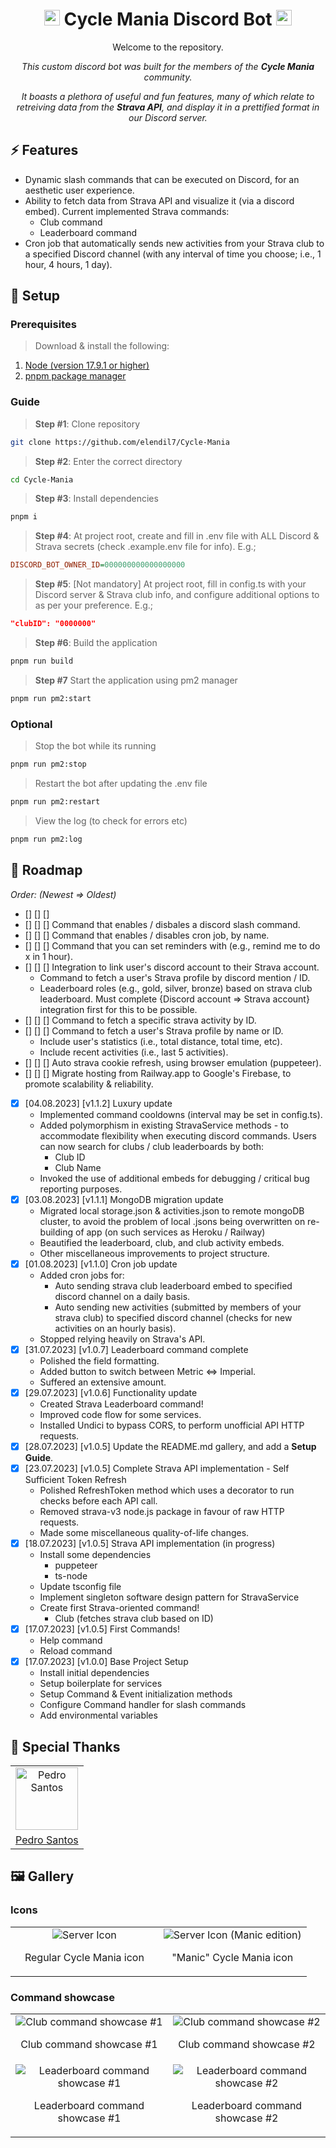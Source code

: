 <div align="center">
    <h1>
        <img width="25px" src="./public/icon/server-icon-emoji-512.png" alt="Server Icon">
        Cycle Mania Discord Bot
        <img width="25px" src="./public/icon/server-icon-emoji-512.png" alt="Server Icon">
    </h1>
    <p>Welcome to the repository.</p>
    <p><em>This custom discord bot was built for the members of the <b>Cycle Mania</b> community.</em></p>
    <p><em>It boasts a plethora of useful and fun features, many of which relate to retreiving data from the <b>Strava API</b>, and display it in a prettified format in our Discord server.</em></p>
</div>

## ⚡️ Features

- Dynamic slash commands that can be executed on Discord, for an aesthetic user experience.
- Ability to fetch data from Strava API and visualize it (via a discord embed). Current implemented Strava commands:
  - Club command
  - Leaderboard command
- Cron job that automatically sends new activities from your Strava club to a specified Discord channel (with any interval of time you choose; i.e., 1 hour, 4 hours, 1 day).

## 🚀 Setup

### Prerequisites
> Download & install the following:
1. <a href="https://nodejs.org/en">Node (version 17.9.1 or higher)</a>
2. <a href="https://pnpm.io/installation">pnpm package manager</a>

### Guide

> **Step #1**: Clone repository

```bash
git clone https://github.com/elendil7/Cycle-Mania
```

> **Step #2**: Enter the correct directory
```bash
cd Cycle-Mania
```

> **Step #3**: Install dependencies
```bash
pnpm i
```

> **Step #4**: At project root, create and fill in .env file with ALL Discord & Strava secrets (check .example.env file for info). E.g.;
```ini
DISCORD_BOT_OWNER_ID=000000000000000000
```

> **Step #5**: [Not mandatory] At project root, fill in config.ts with your Discord server & Strava club info, and configure additional options to as per your preference. E.g.;
```json
"clubID": "0000000"
```

> **Step #6**: Build the application
```bash
pnpm run build
```

> **Step #7** Start the application using pm2 manager
```bash
pnpm run pm2:start
```

### Optional
> Stop the bot while its running
```bash
pnpm run pm2:stop
```

> Restart the bot after updating the .env file
```bash
pnpm run pm2:restart
```

> View the log (to check for errors etc)
```bash
pnpm run pm2:log
```

## 🚧 Roadmap

<em>Order: (Newest => Oldest)</em>

- [] [] [] 
- [] [] [] Command that enables / disbales a discord slash command.
- [] [] [] Command that enables / disables cron job, by name.
- [] [] [] Command that you can set reminders with (e.g., remind me to do x in 1 hour).
- [] [] [] Integration to link user's discord account to their Strava account.
  - Command to fetch a user's Strava profile by discord mention / ID.
  - Leaderboard roles (e.g., gold, silver, bronze) based on strava club leaderboard. Must complete {Discord account => Strava account} integration first for this to be possible.
- [] [] [] Command to fetch a specific strava activity by ID.
- [] [] [] Command to fetch a user's Strava profile by name or ID.
  - Include user's statistics (i.e., total distance, total time, etc).
  - Include recent activities (i.e., last 5 activities).
- [] [] [] Auto strava cookie refresh, using browser emulation (puppeteer).
- [] [] [] Migrate hosting from Railway.app to Google's Firebase, to promote scalability & reliability.
- [x] [04.08.2023] [v1.1.2] Luxury update
  - Implemented command cooldowns (interval may be set in config.ts).
  - Added polymorphism in existing StravaService methods - to accommodate flexibility when executing discord commands. Users can now search for clubs / club leaderboards by both:
    - Club ID
    - Club Name
  - Invoked the use of additional embeds for debugging / critical bug reporting purposes.
- [x] [03.08.2023] [v1.1.1] MongoDB migration update
  - Migrated local storage.json & activities.json to remote mongoDB cluster, to avoid the problem of local .jsons being overwritten on re-building of app (on such services as Heroku / Railway)
  - Beautified the leaderboard, club, and club activity embeds.
  - Other miscellaneous improvements to project structure.
- [x] [01.08.2023] [v1.1.0] Cron job update
  - Added cron jobs for:
    - Auto sending strava club leaderboard embed to specified discord channel on a daily basis.
    - Auto sending new activities (submitted by members of your strava club) to specified discord channel (checks for new activities on an hourly basis).
  - Stopped relying heavily on Strava's API.
- [x] [31.07.2023] [v1.0.7] Leaderboard command complete
  - Polished the field formatting.
  - Added button to switch between Metric <=> Imperial.
  - Suffered an extensive amount.
- [x] [29.07.2023] [v1.0.6] Functionality update
  - Created Strava Leaderboard command!
  - Improved code flow for some services.
  - Installed Undici to bypass CORS, to perform unofficial API HTTP requests.
- [x] [28.07.2023] [v1.0.5] Update the README.md gallery, and add a **Setup Guide**.
- [x] [23.07.2023] [v1.0.5] Complete Strava API implementation - Self Sufficient Token Refresh
  - Polished RefreshToken method which uses a decorator to run checks before each API call.
  - Removed strava-v3 node.js package in favour of raw HTTP requests.
  - Made some miscellaneous quality-of-life changes.
- [x] [18.07.2023] [v1.0.5] Strava API implementation (in progress)
  - Install some dependencies
    - puppeteer
    - ts-node
  - Update tsconfig file
  - Implement singleton software design pattern for StravaService
  - Create first Strava-oriented command!
    - Club (fetches strava club based on ID)
- [x] [17.07.2023] [v1.0.5] First Commands!
  - Help command
  - Reload command
- [x] [17.07.2023] [v1.0.0] Base Project Setup
  - Install initial dependencies
  - Setup boilerplate for services
  - Setup Command & Event initialization methods
  - Configure Command handler for slash commands
  - Add environmental variables

## 💖 Special Thanks

<table>
  <tr>
    <td align="center">
      <a href="https://github.com/pedrofsantoscom/">
        <img width=100px src="https://avatars.githubusercontent.com/u/2325978?v=4" alt="Pedro Santos" />
      </a>
    </td>
  </tr>
  <tr>
    <td align="center">
      <a href="https://github.com/pedrofsantoscom/">Pedro Santos</a>
    </td>
  </tr>
</table>

## 🖼️ Gallery

### Icons

<table>
  <tr>
    <td width=50% align="center">
      <img src="./public/icon/server-icon-emoji-512.png" alt="Server Icon">
      <p>Regular Cycle Mania icon</p>
    </td>
    <td width=50% align="center">
      <img src="./public/icon/server-icon-manic-1024.png" alt="Server Icon (Manic edition)">
      <p>"Manic" Cycle Mania icon</p>
    </td>
  </tr>
</table>

### Command showcase

<table>
  <tr>
    <td align="center">
      <img src="./public/showcase/clubCmd_1.gif" alt="Club command showcase #1">
      <p>Club command showcase #1</p>
    </td>
    <td align="center">
      <img src="./public/showcase/clubCmd_2.gif" alt="Club command showcase #2">
      <p>Club command showcase #2</p>
    </td>
  </tr>
  <tr>
    <td align="center">
      <img src="./public/showcase/leaderboardCmd_1.gif" alt="Leaderboard command showcase #1">
      <p>Leaderboard command showcase #1</p>
    </td>
    <td align="center">
      <img src="./public/showcase/leaderboardCmd_2.gif" alt="Leaderboard command showcase #2">
      <p>Leaderboard command showcase #2</p>
    </td>
  </tr>
</table>